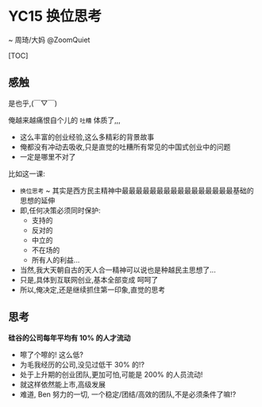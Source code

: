# YC15 换位思考
~ 周琦/大妈 @ZoomQuiet

[TOC]

## 感触

是也乎,(￣▽￣)

俺越来越痛恨自个儿的 `吐糟` 体质了,,,

- 这么丰富的创业经验,这么多精彩的背景故事
- 俺都没有冲动去吸收,只是直觉的吐糟所有常见的中国式创业中的问题
- 一定是哪里不对了


比如这一课:

- `换位思考` ~ 其实是西方民主精神中最最最最最最最最最最最最最最最最基础的思想的延伸
- 即,任何决策必须同时保护:
    + 支持的
    + 反对的
    + 中立的
    + 不在场的
    + 所有人的利益...
- 当然,我大天朝自古的天人合一精神可以说也是种越民主思想了...
- 只是,具体到互联网创业,基本全部变成 呵呵了
- 所以,俺决定,还是继续抓住第一印象,直觉的思考

## 思考

**硅谷的公司每年平均有 10% 的人才流动**

- 嚓了个嚓的! 这么低?
- 为毛我经历的公司,没见过低干 30% 的!?
- 处于上升期的创业团队,更加可怕,可能是 200% 的人员流动!
- 就这样依然能上市,高级发展
- 难道, Ben 努力的一切, 一个稳定/团结/高效的团队,不是必须条件了嘛!?


